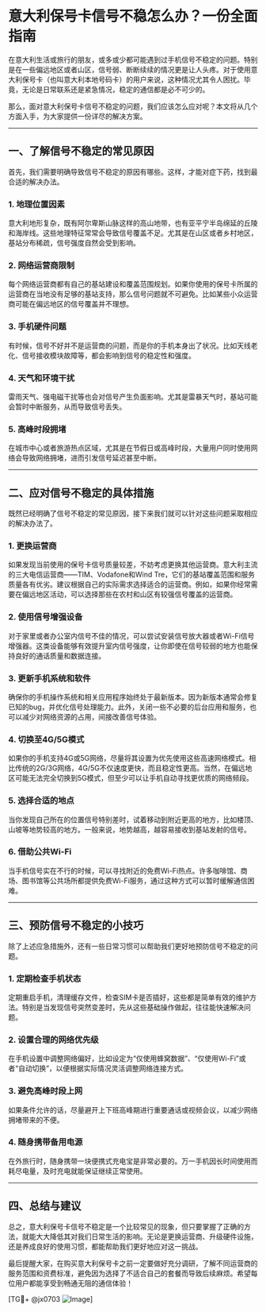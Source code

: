 # 意大利保号卡信号不稳怎么办？一份全面指南

在意大利生活或旅行的朋友，或多或少都可能遇到过手机信号不稳定的问题。特别是在一些偏远地区或者山区，信号弱、断断续续的情况更是让人头疼。对于使用意大利保号卡（也叫意大利本地号码卡）的用户来说，这种情况尤其令人困扰。毕竟，无论是日常联系还是紧急情况，稳定的通信都是必不可少的。

那么，面对意大利保号卡信号不稳定的问题，我们应该怎么应对呢？本文将从几个方面入手，为大家提供一份详尽的解决方案。

---

## 一、了解信号不稳定的常见原因

首先，我们需要明确导致信号不稳定的原因有哪些。这样，才能对症下药，找到最合适的解决办法。

### 1. 地理位置因素
意大利地形复杂，既有阿尔卑斯山脉这样的高山地带，也有亚平宁半岛绵延的丘陵和海岸线。这些地理特征常常会导致信号覆盖不足。尤其是在山区或者乡村地区，基站分布稀疏，信号强度自然会受到影响。

### 2. 网络运营商限制
每个网络运营商都有自己的基站建设和覆盖范围规划。如果你使用的保号卡所属的运营商在当地没有足够的基站支持，那么信号问题就不可避免。比如某些小众运营商可能在偏远地区的信号覆盖并不理想。

### 3. 手机硬件问题
有时候，信号不好并不是运营商的问题，而是你的手机本身出了状况。比如天线老化、信号接收模块故障等，都会影响到信号的稳定性和强度。

### 4. 天气和环境干扰
雷雨天气、强电磁干扰等也会对信号产生负面影响。尤其是雷暴天气时，基站可能会暂时中断服务，从而导致信号丢失。

### 5. 高峰时段拥堵
在城市中心或者旅游热点区域，尤其是在节假日或高峰时段，大量用户同时使用网络会导致网络拥堵，进而引发信号延迟甚至中断。

---

## 二、应对信号不稳定的具体措施

既然已经明确了信号不稳定的常见原因，接下来我们就可以针对这些问题采取相应的解决办法了。

### 1. 更换运营商
如果发现当前使用的保号卡信号质量较差，不妨考虑更换其他运营商。意大利主流的三大电信运营商——TIM、Vodafone和Wind Tre，它们的基站覆盖范围和服务质量各有优劣。建议根据自己的实际需求选择适合的运营商。例如，如果你经常需要在偏远地区活动，可以选择那些在农村和山区有较强信号覆盖的运营商。

### 2. 使用信号增强设备
对于家里或者办公室内信号不佳的情况，可以尝试安装信号放大器或者Wi-Fi信号增强器。这类设备能够有效提升室内信号强度，让你即使在信号较弱的地方也能保持良好的通话质量和数据连接。

### 3. 更新手机系统和软件
确保你的手机操作系统和相关应用程序始终处于最新版本。因为新版本通常会修复已知的bug，并优化信号处理能力。此外，关闭一些不必要的后台应用和服务，也可以减少对网络资源的占用，间接改善信号体验。

### 4. 切换至4G/5G模式
如果你的手机支持4G或5G网络，尽量将其设置为优先使用这些高速网络模式。相比传统的2G/3G网络，4G/5G不仅速度更快，而且稳定性更高。当然，在偏远地区可能无法完全切换到5G模式，但至少可以让手机自动寻找更优质的网络频段。

### 5. 选择合适的地点
当你发现自己所在的位置信号特别差时，试着移动到附近更高的地方，比如楼顶、山坡等地势较高的地方。一般来说，地势越高，越容易接收到基站发射的信号。

### 6. 借助公共Wi-Fi
当手机信号实在不行的时候，可以寻找附近的免费Wi-Fi热点。许多咖啡馆、商场、图书馆等公共场所都提供免费Wi-Fi服务，通过这种方式可以暂时缓解通信困难。

---

## 三、预防信号不稳定的小技巧

除了上述应急措施外，还有一些日常习惯可以帮助我们更好地预防信号不稳定的问题。

### 1. 定期检查手机状态
定期重启手机，清理缓存文件，检查SIM卡是否插好，这些都是简单有效的维护方法。特别是当发现信号突然变差时，先从这些基础操作做起，往往能快速解决问题。

### 2. 设置合理的网络优先级
在手机设置中调整网络偏好，比如设定为“仅使用蜂窝数据”、“仅使用Wi-Fi”或者“自动切换”，以便根据实际情况灵活调整网络连接方式。

### 3. 避免高峰时段上网
如果条件允许的话，尽量避开上下班高峰期进行重要通话或视频会议，以减少网络拥堵带来的不便。

### 4. 随身携带备用电源
在外旅行时，随身携带一块便携式充电宝是非常必要的。万一手机因长时间使用而耗尽电量，及时充电就能保证继续正常使用。

---

## 四、总结与建议

总之，意大利保号卡信号不稳定是一个比较常见的现象，但只要掌握了正确的方法，就能大大降低其对我们日常生活的影响。无论是更换运营商、升级硬件设施，还是养成良好的使用习惯，都能帮助我们更好地应对这一挑战。

最后提醒大家，在购买意大利保号卡之前一定要做好充分调研，了解不同运营商的服务范围和资费标准，避免因为选择了不适合自己的套餐而导致后续麻烦。希望每位用户都能享受到畅通无阻的通信体验！

[TG💪+ @jx0703 ![Image](https://github.com/user-attachments/assets/dbca1d08-cadb-493c-b0ec-ad6f7a83f270)]